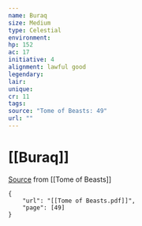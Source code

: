 ```yaml
---
name: Buraq
size: Medium
type: Celestial
environment: 
hp: 152
ac: 17
initiative: 4
alignment: lawful good
legendary: 
lair: 
unique: 
cr: 11
tags: 
source: "Tome of Beasts: 49"
url: ""
---
```

# [[Buraq]]

[Source](zotero://open-pdf/library/items/ULEQWHJM?page=49) from [[Tome of Beasts]]

```pdf
{
	"url": "[[Tome of Beasts.pdf]]",
	"page": [49]
}
```

